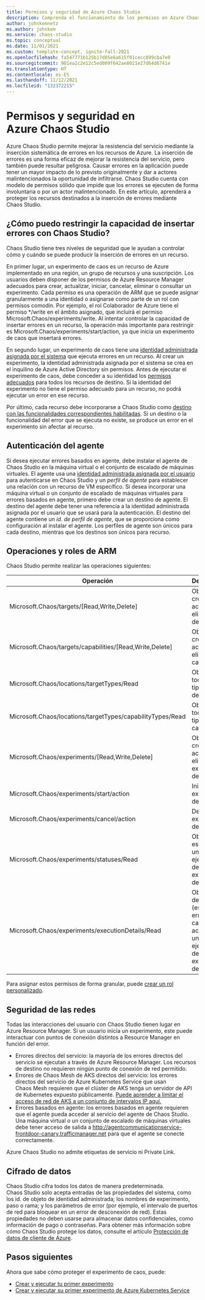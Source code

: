 ```yaml
---
title: Permisos y seguridad de Azure Chaos Studio
description: Comprenda el funcionamiento de los permisos en Azure Chaos Studio y cómo puede proteger los recursos de la inserción de errores accidental.
author: johnkemnetz
ms.author: johnkem
ms.service: chaos-studio
ms.topic: conceptual
ms.date: 11/01/2021
ms.custom: template-concept, ignite-fall-2021
ms.openlocfilehash: fa547771b125b17d05e6a615f01cecc899cba7e0
ms.sourcegitcommit: 901ea2c2e12c5ed009f642ae8021e27d64d6741e
ms.translationtype: HT
ms.contentlocale: es-ES
ms.lasthandoff: 11/12/2021
ms.locfileid: "132372215"
---
```

# <a name="permissions-and-security-in-azure-chaos-studio"></a>Permisos y seguridad en Azure Chaos Studio

Azure Chaos Studio permite mejorar la resistencia del servicio mediante la inserción sistemática de errores en los recursos de Azure. La inserción de errores es una forma eficaz de mejorar la resistencia del servicio, pero también puede resultar peligrosa. Causar errores en la aplicación puede tener un mayor impacto de lo previsto originalmente y dar a actores malintencionados la oportunidad de infiltrarse. Chaos Studio cuenta con modelo de permisos sólido que impide que los errores se ejecuten de forma involuntaria o por un actor malintencionado. En este artículo, aprenderá a proteger los recursos destinados a la inserción de errores mediante Chaos Studio.

## <a name="how-can-i-restrict-the-ability-to-inject-faults-with-chaos-studio"></a>¿Cómo puedo restringir la capacidad de insertar errores con Chaos Studio?

Chaos Studio tiene tres niveles de seguridad que le ayudan a controlar cómo y cuándo se puede producir la inserción de errores en un recurso.

En primer lugar, un experimento de caos es un recurso de Azure implementado en una región, un grupo de recursos y una suscripción. Los usuarios deben disponer de los permisos de Azure Resource Manager adecuados para crear, actualizar, iniciar, cancelar, eliminar o consultar un experimento. Cada permiso es una operación de ARM que se puede asignar granularmente a una identidad o asignarse como parte de un rol con permisos comodín. Por ejemplo, el rol Colaborador de Azure tiene el permiso */write en el ámbito asignado, que incluirá el permiso Microsoft.Chaos/experiments/write. Al intentar controlar la capacidad de insertar errores en un recurso, la operación más importante para restringir es Microsoft.Chaos/experiments/start/action, ya que inicia un experimento de caos que insertará errores.

En segundo lugar, un experimento de caos tiene una [identidad administrada asignada por el sistema](../active-directory/managed-identities-azure-resources/overview.md) que ejecuta errores en un recurso. Al crear un experimento, la identidad administrada asignada por el sistema se crea en el inquilino de Azure Active Directory sin permisos. Antes de ejecutar el experimento de caos, debe conceder a su identidad los [permisos adecuados](chaos-studio-fault-providers.md) para todos los recursos de destino. Si la identidad del experimento no tiene el permiso adecuado para un recurso, no podrá ejecutar un error en ese recurso.

Por último, cada recurso debe incorporarse a Chaos Studio como [destino con las funcionalidades correspondientes habilitadas](chaos-studio-targets-capabilities.md). Si un destino o la funcionalidad del error que se ejecuta no existe, se produce un error en el experimento sin afectar al recurso.

## <a name="agent-authentication"></a>Autenticación del agente

Si desea ejecutar errores basados en agente, debe instalar el agente de Chaos Studio en la máquina virtual o el conjunto de escalado de máquinas virtuales. El agente usa una [identidad administrada asignada por el usuario](../active-directory/managed-identities-azure-resources/overview.md) para autenticarse en Chaos Studio y un *perfil de agente* para establecer una relación con un recurso de VM específico. Si desea incorporar una máquina virtual o un conjunto de escalado de máquinas virtuales para errores basados en agente, primero debe crear un destino de agente. El destino del agente debe tener una referencia a la identidad administrada asignada por el usuario que se usará para la autenticación. El destino del agente contiene un *id. de perfil de agente*, que se proporciona como configuración al instalar el agente. Los perfiles de agente son únicos para cada destino, mientras que los destinos son únicos para recurso.

## <a name="arm-operations-and-roles"></a>Operaciones y roles de ARM

Chaos Studio permite realizar las operaciones siguientes:

| Operación | Descripción |
| -- | -- |
| Microsoft.Chaos/targets/[Read,Write,Delete] | Obtenga, cree, actualice o elimine un destino. |
| Microsoft.Chaos/targets/capabilities/[Read,Write,Delete] | Obtenga, cree, actualice o elimine una capacidad. |
| Microsoft.Chaos/locations/targetTypes/Read | Obtenga todos los tipos de destino. |
| Microsoft.Chaos/locations/targetTypes/capabilityTypes/Read | Obtenga todos los tipos de capacidad. |
| Microsoft.Chaos/experiments/[Read,Write,Delete] | Obtenga, cree, actualice o elimine un experimento de caos. |
| Microsoft.Chaos/experiments/start/action | Inicie un experimento de caos. |
| Microsoft.Chaos/experiments/cancel/action | Detenga un experimento de caos. |
| Microsoft.Chaos/experiments/statuses/Read | Obtenga el estado de una ejecución de un experimento de caos. |
| Microsoft.Chaos/experiments/executionDetails/Read | Obtenga los detalles (estado y errores de cada acción) de una ejecución de un experimento de caos. |

Para asignar estos permisos de forma granular, puede [crear un rol personalizado](../role-based-access-control/custom-roles.md).

## <a name="network-security"></a>Seguridad de las redes

Todas las interacciones del usuario con Chaos Studio tienen lugar en Azure Resource Manager. Si un usuario inicia un experimento, este puede interactuar con puntos de conexión distintos a Resource Manager en función del error.
* Errores directos del servicio: la mayoría de los errores directos del servicio se ejecutan a través de Azure Resource Manager. Los recursos de destino no requieren ningún punto de conexión de red permitido.
* Errores de Chaos Mesh de AKS directos del servicio: los errores directos del servicio de Azure Kubernetes Service que usan Chaos Mesh requieren que el clúster de AKS tenga un servidor de API de Kubernetes expuesto públicamente. [Puede aprender a limitar el acceso de red de AKS a un conjunto de intervalos IP aquí.](../aks/api-server-authorized-ip-ranges.md)
* Errores basados en agente: los errores basados en agente requieren que el agente pueda acceder al servicio del agente de Chaos Studio. Una máquina virtual o un conjunto de escalado de máquinas virtuales debe tener acceso de salida a http://agentcommunicationservice-frontdoor-canary.trafficmanager.net para que el agente se conecte correctamente.

Azure Chaos Studio no admite etiquetas de servicio ni Private Link.

## <a name="data-encryption"></a>Cifrado de datos

Chaos Studio cifra todos los datos de manera predeterminada. Chaos Studio solo acepta entradas de las propiedades del sistema, como los id. de objeto de identidad administrada; los nombres de experimento, paso o rama; y los parámetros de error (por ejemplo, el intervalo de puertos de red para bloquear en un error de desconexión de red). Estas propiedades no deben usarse para almacenar datos confidenciales, como información de pago o contraseñas. Para obtener más información sobre cómo Chaos Studio protege los datos, consulte el artículo [Protección de datos de cliente de Azure](../security/fundamentals/protection-customer-data.md).

## <a name="next-steps"></a>Pasos siguientes
Ahora que sabe cómo proteger el experimento de caos, puede:
- [Crear y ejecutar tu primer experimento](chaos-studio-tutorial-service-direct-portal.md)
- [Crear y ejecutar su primer experimento de Azure Kubernetes Service](chaos-studio-tutorial-aks-portal.md)
